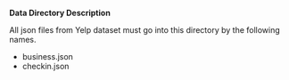 **Data Directory Description**

All json files from Yelp dataset must go into this directory by the following names.

- business.json
- checkin.json
